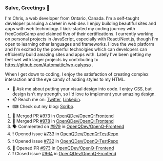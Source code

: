 ### Salve, Greetings 👋

I'm Chris, a web developer from Ontario, Canada. I'm a self-taught developer pursuing a career in web dev. I enjoy building beautiful sites and apps with web technology.
I kick-started my coding journey with freeCodeCamp and claimed five of their certifications.  I currently working on personal projects in JavaScript, especially with React/Next.js, though I'm open to learning other languages and frameworks. I love the web platform and I'm excited by the powerful technolgies which can developers can efficiently build amazing sites and apps with. Lately I've been getting my feet wet with larger projects by contributing to https://github.com/Automattic/wp-calypso .

When I get down to coding, I enjoy the satisfaction of creating complex interaction and the eye candy of adding styles to my HTML. 

- 💬 Ask me about putting your visual design into code. I enjoy CSS, but design isn't my strength, so I'd love to implement your amazing design.
- 📫 Reach me on: [Twitter](https://twitter.com/Christo28120856), [Linkedin](https://www.linkedin.com/in/christopher-stevers-07b9a5204/).
- ⌨ Check out my blog: [Scribo](https://christopherstevers.cf).
<!--
**Christopher-Stevers/Christopher-Stevers** is a ✨ _special_ ✨ repository because its `README.md` (this file) appears on your GitHub profile.

Here are some ideas to get you started:

- 🔭 I’m currently working on ...
- 🌱 I’m currently learning ...
- 👯 I’m looking to collaborate on ...
- 🤔 I’m looking for help with ...
- 😄 Pronouns: ...
- ⚡ Fun fact: ...
-->

<!--START_SECTION:activity-->
1. 🎉 Merged PR [#973](https://github.com/OpenQDev/OpenQ-Frontend/pull/973) in [OpenQDev/OpenQ-Frontend](https://github.com/OpenQDev/OpenQ-Frontend)
2. 🎉 Merged PR [#978](https://github.com/OpenQDev/OpenQ-Frontend/pull/978) in [OpenQDev/OpenQ-Frontend](https://github.com/OpenQDev/OpenQ-Frontend)
3. 🗣 Commented on [#979](https://github.com/OpenQDev/OpenQ-Frontend/issues/979) in [OpenQDev/OpenQ-Frontend](https://github.com/OpenQDev/OpenQ-Frontend)
4. ❗️ Opened issue [#733](https://github.com/OpenQDev/OpenQ-TestRepo/issues/733) in [OpenQDev/OpenQ-TestRepo](https://github.com/OpenQDev/OpenQ-TestRepo)
5. ❗️ Opened issue [#732](https://github.com/OpenQDev/OpenQ-TestRepo/issues/732) in [OpenQDev/OpenQ-TestRepo](https://github.com/OpenQDev/OpenQ-TestRepo)
6. 💪 Opened PR [#973](https://github.com/OpenQDev/OpenQ-Frontend/pull/973) in [OpenQDev/OpenQ-Frontend](https://github.com/OpenQDev/OpenQ-Frontend)
7. ❗️ Closed issue [#964](https://github.com/OpenQDev/OpenQ-Frontend/issues/964) in [OpenQDev/OpenQ-Frontend](https://github.com/OpenQDev/OpenQ-Frontend)
<!--END_SECTION:activity-->
